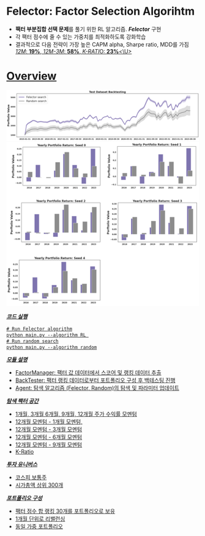 # Felector: Factor Selection Algorihtm
- **팩터 부분집합 선택  문제**를 풀기 위한 RL 알고리즘. ***Felector*** 구현
- 각 팩터 점수에 줄 수 있는 가중치를 최적화하도록 강화학습
- 결과적으로 다음 전략이 가장 높은 CAPM alpha, Sharpe ratio, MDD를 가짐 <br>
<U>*12M*: **19%**, *12M-3M*: **58%**, *K-RATI*O: **23%**<\U> 

# Overview

![](result/plot.png)
![](result/bar.png)

***코드 실행***

    # Run Felector algorithm
    python main.py --algorithm RL 
    # Run random search
    python main.py --algorithm random

***모듈 설명***
- FactorManager: 팩터 값 데이터에서 스코어 및 랭킹 데이터 추출
- BackTester: 팩터 랭킹 데이터로부터 포트폴리오 구성 후 백테스팅 진행
- Agent: 탐색 알고리즘 (Felector, Random)의 탐색 및 파라미터 업데이트 

***탐색 팩터 공간***
- 1개월, 3개월 6개월, 9개월, 12개월 주가 수익률 모멘텀 
- 12개월 모멘텀 - 1개월 모멘텀, 
- 12개월 모멘텀 - 3개월 모멘텀
- 12개월 모멘텀 - 6개월 모멘텀
- 12개월 모멘텀 - 9개월 모멘텀
- K-Ratio

***투자 유니버스***
- 코스피 보통주
- 시가총액 상위 300개


***포트폴리오 구성***
- 팩터 점수 합 랭킹 30개를 포트폴리오로 보유
- 1개월 단위로 리밸런싱
- 동일 가중 포트폴리오
